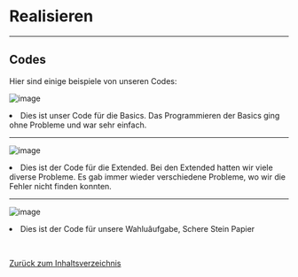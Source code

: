 # Realisieren

<hr> 

## Codes

Hier sind einige beispiele von unseren Codes: 

![image](https://github.com/LeonaIstrefi/BLJ2023_TR_Leo-Kar-And-Ada/assets/145564029/eab09509-d794-4542-8519-d716b5cdd5ae)

  <us><li>Dies ist unser Code für die Basics. Das Programmieren der Basics ging ohne Probleme und war sehr einfach. 

<hr>

![image](https://github.com/LeonaIstrefi/BLJ2023_TR_Leo-Kar-And-Ada/assets/145564029/420daf5b-f8bb-4cf7-be9a-28e9b3c236e3)

<us><li>Dies ist der Code für die Extended. Bei den Extended hatten wir viele diverse Probleme. Es gab immer wieder verschiedene Probleme, wo wir die Fehler nicht finden konnten. 

<hr>

![image](https://github.com/LeonaIstrefi/BLJ2023_TR_Leo-Kar-And-Ada/assets/145564029/e6d3fbd8-8f8c-4081-946a-6f881a46fff6)
<us><li> Dies ist der Code für unsere Wahluâufgabe, Schere Stein Papier 

<br>

[Zurück zum Inhaltsverzeichnis](README.md)
